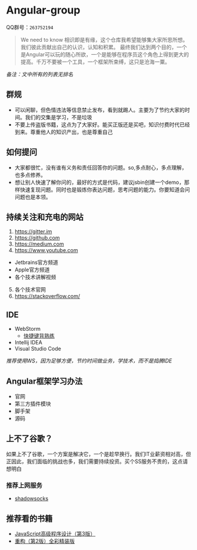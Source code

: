 # Angular-group

QQ群号：`263752194`

> We need to know
> 相识即是有缘，这个仓库我希望能够集大家所思所想。我们彼此贡献出自己的认识，认知和积累。
> 最终我们达到两个目的，一个是Angular可以玩的随心所欲，一个是能够在程序员这个角色上得到更大的提高。千万不要被一个工具，一个框架所束缚，这只是沧海一粟。

_备注：文中所有的列表无排名_

## 群规
- 可以闲聊，但色情违法等信息禁止发布，看到就踢人。主要为了节约大家的时间。我们的交集是学习，不是垃圾
- 不要上传盗版书籍，这点为了大家好。能买正版还是买吧，知识付费时代已经到来。尊重他人的知识产出，也是尊重自己

## 如何提问
- 大家都很忙，没有谁有义务和责任回答你的问题。so,多点耐心，多点理解，也多点修养。
- 想让别人快速了解你问的，最好的方式是代码，建议jsbin创建一个demo，那样快速复现问题。同时也是锻炼你表达问题，思考问题的能力。你要知道会问问题也是本领。

## 持续关注和充电的网站
1. https://gitter.im
2. https://github.com
3. https://medium.com
4. https://www.youtube.com
  - Jetbrains官方频道
  - Apple官方频道
  - 各个技术讲解视频
5. 各个技术官网
6. https://stackoverflow.com/

## IDE
- WebStorm
  - [快捷键背熟练](https://resources.jetbrains.com/storage/products/intellij-idea/docs/IntelliJIDEA_ReferenceCard.pdf)
- Intellij IDEA
- Visual Studio Code

_推荐使用WS，因为足够方便，节约时间做业务，学技术，而不是捣腾IDE_

## Angular框架学习办法
- 官网
- 第三方插件模块
- 脚手架
- 源码

## 上不了谷歌？

如果上不了谷歌，一个方案是解决它，一个是趁早换行。我们IT业薪资相对高，但正因此，我们面临的挑战也多，我们需要持续投资。买个SS服务不贵的，这点请想明白

### 推荐上网服务
- [shadowsocks](https://portal.shadowsocks.club/index.php?m=AffiliateManagement)

## 推荐看的书籍
- [JavaScript高级程序设计（第3版）](https://book.douban.com/subject/1)
- [重构（第2版）全彩精装版](https://book.douban.com/subject/30468597/)
